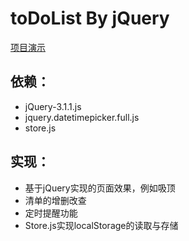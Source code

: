 # toDoList By jQuery
[项目演示](http://chaneychan.com/toDoList-jQuery-/index.html)
## 依赖：
* jQuery-3.1.1.js
* jquery.datetimepicker.full.js
* store.js

## 实现：
* 基于jQuery实现的页面效果，例如吸顶
* 清单的增删改查
* 定时提醒功能
* Store.js实现localStorage的读取与存储
